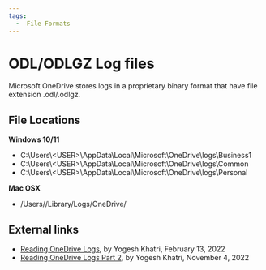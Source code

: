 ```yaml
---
tags:
  -  File Formats
---
```


# ODL/ODLGZ Log files

Microsoft OneDrive stores logs in a proprietary binary format that have file extension .odl/.odlgz.

## File Locations

**Windows 10/11**

- C:\Users\\<USER\>\AppData\Local\Microsoft\OneDrive\logs\Business1
- C:\Users\\<USER\>\AppData\Local\Microsoft\OneDrive\logs\Common
- C:\Users\\<USER\>\AppData\Local\Microsoft\OneDrive\logs\Personal

**Mac OSX**

- /Users/<USER>/Library/Logs/OneDrive/

## External links

- [Reading OneDrive Logs](https://www.swiftforensics.com/2022/02/reading-onedrive-logs.html), by Yogesh Khatri, February 13, 2022
- [Reading OneDrive Logs Part 2](https://www.swiftforensics.com/2022/11/reading-onedrive-logs-part-2.html), by Yogesh Khatri, November 4, 2022
